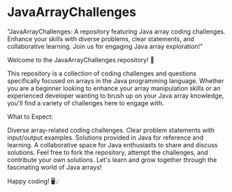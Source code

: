 # JavaArrayChallenges
 "JavaArrayChallenges: A repository featuring  Java array coding challenges. Enhance your skills with diverse problems, clear statements, and collaborative learning. Join us for engaging Java array exploration!"

Welcome to the JavaArrayChallenges repository! 🚀

This repository is a collection of coding challenges and questions specifically focused on arrays in the Java programming language. Whether you are a beginner looking to enhance your array manipulation skills or an experienced developer wanting to brush up on your Java array knowledge, you'll find a variety of challenges here to engage with.

What to Expect:

Diverse array-related coding challenges.
Clear problem statements with input/output examples.
Solutions provided in Java for reference and learning.
A collaborative space for Java enthusiasts to share and discuss solutions.
Feel free to fork the repository, attempt the challenges, and contribute your own solutions. Let's learn and grow together through the fascinating world of Java arrays!

Happy coding! 🖥️💡

